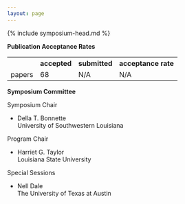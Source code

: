 ```yaml
---
layout: page
---
```

{% include symposium-head.md  %}


**Publication Acceptance Rates**
<table class="table table-hover table-sm"><tbody><tr><th></th>
<th>accepted</th>
<th>submitted</th>
<th>acceptance rate</th>
</tr><tr><td>papers</td>
<td>    68 </td>
<td> N/A</td>
<td> N/A</td>
</tr></tbody></table>


**Symposium Committee**

Symposium Chair

-   Della T. Bonnette\
    University of Southwestern Louisiana

Program Chair

-   Harriet G. Taylor\
    Louisiana State University

Special Sessions

-   Nell Dale\
    The University of Texas at Austin
